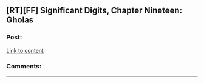 ## [RT][FF] Significant Digits, Chapter Nineteen: Gholas

### Post:

[Link to content](http://www.anarchyishyperbole.com/2015/08/significant-digits-chapter-nineteen.html)

### Comments:

---

